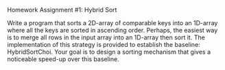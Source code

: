 Homework Assignment #1: Hybrid Sort

Write a program that sorts a 2D-array of comparable keys into an 1D-array where all the keys are sorted in ascending order.
Perhaps, the easiest way is to merge all rows in the input array into an 1D-array then sort it. The implementation of this strategy is provided to establish the baseline: HybridSortChoi. Your goal is to design a sorting mechanism that gives a noticeable speed-up over this baseline.
